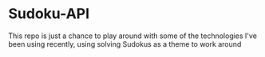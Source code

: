 # Sudoku-API
This repo is just a chance to play around with some of the technologies I've been using recently, using solving Sudokus as a theme to work around
